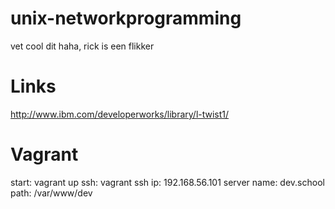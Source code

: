 unix-networkprogramming
=======================

vet cool dit haha, rick is een flikker

Links
=======================
http://www.ibm.com/developerworks/library/l-twist1/


Vagrant 
=======================
start: vagrant up 
ssh: vagrant ssh
ip: 192.168.56.101
server name: dev.school
path: /var/www/dev
